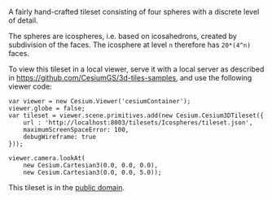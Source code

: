 
A fairly hand-crafted tileset consisting of four spheres with a 
discrete level of detail.

The spheres are icospheres, i.e. based on icosahedrons, created
by subdivision of the faces. The icosphere at level `n` 
therefore has `20*(4^n)` faces.

To view this tileset in a local viewer, serve it with a local server 
as described in https://github.com/CesiumGS/3d-tiles-samples, and
use the following viewer code:

    var viewer = new Cesium.Viewer('cesiumContainer');
    viewer.globe = false;
    var tileset = viewer.scene.primitives.add(new Cesium.Cesium3DTileset({
        url : 'http://localhost:8003/tilesets/Icospheres/tileset.json',
        maximumScreenSpaceError: 100,
        debugWireframe: true
    }));

    viewer.camera.lookAt(
		new Cesium.Cartesian3(0.0, 0.0, 0.0),
		new Cesium.Cartesian3(0.0, 0.0, 5.0));


This tileset is in the [public domain](https://creativecommons.org/publicdomain/zero/1.0/).